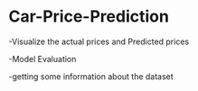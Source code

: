 # Car-Price-Prediction
-Visualize the actual prices and Predicted prices


-Model Evaluation


-getting some information about the dataset

